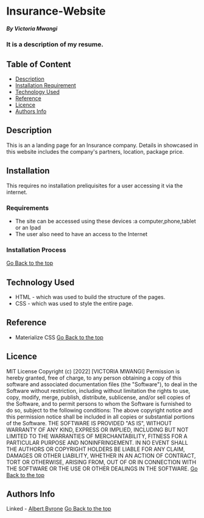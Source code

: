 # Insurance-Website

##### By Victoria Mwangi

### It is a description of my resume.

## Table of Content

- [Description](#description)
- [Installation Requirement](#Installation)
- [Technology Used](#technology-used)
- [Reference](#reference)
- [Licence](#licence)
- [Authors Info](#author-Info)

## Description

This is an a landing page for an Insurance company. Details in showcased in this website includes the company's partners, location, package price.

## Installation

This requires no installation preliquisites for a user accessing it via the internet.

### Requirements

- The site can be accessed using these devices :a computer,phone,tablet or an Ipad
- The user also need to have an access to the Internet

### Installation Process

[Go Back to the top](#portfolio)

## Technology Used

- HTML - which was used to build the structure of the pages.
- CSS - which was used to style the entire page.

## Reference

- Materialize CSS
  [Go Back to the top](#portfolio)

## Licence

MIT License
Copyright (c) [2022] [VICTORIA MWANGI]
Permission is hereby granted, free of charge, to any person obtaining a copy
of this software and associated documentation files (the "Software"), to deal
in the Software without restriction, including without limitation the rights
to use, copy, modify, merge, publish, distribute, sublicense, and/or sell
copies of the Software, and to permit persons to whom the Software is
furnished to do so, subject to the following conditions:
The above copyright notice and this permission notice shall be included in all
copies or substantial portions of the Software.
THE SOFTWARE IS PROVIDED "AS IS", WITHOUT WARRANTY OF ANY KIND, EXPRESS OR
IMPLIED, INCLUDING BUT NOT LIMITED TO THE WARRANTIES OF MERCHANTABILITY,
FITNESS FOR A PARTICULAR PURPOSE AND NONINFRINGEMENT. IN NO EVENT SHALL THE
AUTHORS OR COPYRIGHT HOLDERS BE LIABLE FOR ANY CLAIM, DAMAGES OR OTHER
LIABILITY, WHETHER IN AN ACTION OF CONTRACT, TORT OR OTHERWISE, ARISING FROM,
OUT OF OR IN CONNECTION WITH THE SOFTWARE OR THE USE OR OTHER DEALINGS IN THE
SOFTWARE.
[Go Back to the top](#portfolio)

## Authors Info

Linked - [Albert Byrone](https://www.linkedin.com/in/albert-byrone-664811144/)
[Go Back to the top](#portfolio)
